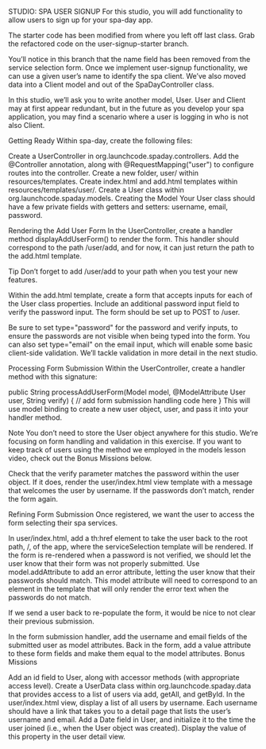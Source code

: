 
STUDIO: SPA USER SIGNUP
For this studio, you will add functionality to allow users to sign up for your spa-day app.

The starter code has been modified from where you left off last class. Grab the refactored code on the user-signup-starter branch.

You’ll notice in this branch that the name field has been removed from the service selection form. Once we implement user-signup functionality, we can use a given user’s name to identify the spa client. We’ve also moved data into a Client model and out of the SpaDayController class.

In this studio, we’ll ask you to write another model, User. User and Client may at first appear redundant, but in the future as you develop your spa application, you may find a scenario where a user is logging in who is not also Client.

Getting Ready
Within spa-day, create the following files:

Create a UserController in org.launchcode.spaday.controllers. Add the @Controller annotation, along with @RequestMapping("user") to configure routes into the controller.
Create a new folder, user/ within resources/templates.
Create index.html and add.html templates within resources/templates/user/.
Create a User class within org.launchcode.spaday.models.
Creating the Model
Your User class should have a few private fields with getters and setters: username, email, password.

Rendering the Add User Form
In the UserController, create a handler method displayAddUserForm() to render the form. This handler should correspond to the path /user/add, and for now, it can just return the path to the add.html template.

 Tip
Don’t forget to add /user/add to your path when you test your new features.

Within the add.html template, create a form that accepts inputs for each of the User class properties. Include an additional password input field to verify the password input. The form should be set up to POST to /user.

Be sure to set type="password" for the password and verify inputs, to ensure the passwords are not visible when being typed into the form. You can also set type="email" on the email input, which will enable some basic client-side validation. We’ll tackle validation in more detail in the next studio.

Processing Form Submission
Within the UserController, create a handler method with this signature:

public String processAddUserForm(Model model, @ModelAttribute User user, String verify) {
// add form submission handling code here
}
This will use model binding to create a new user object, user, and pass it into your handler method.

 Note
You don’t need to store the User object anywhere for this studio. We’re focusing on form handling and validation in this exercise. If you want to keep track of users using the method we employed in the models lesson video, check out the Bonus Missions below.

Check that the verify parameter matches the password within the user object. If it does, render the user/index.html view template with a message that welcomes the user by username. If the passwords don’t match, render the form again.

Refining Form Submission
Once registered, we want the user to access the form selecting their spa services.

In user/index.html, add a th:href element to take the user back to the root path, /, of the app, where the serviceSelection template will be rendered.
If the form is re-rendered when a password is not verified, we should let the user know that their form was not properly submitted. Use model.addAttribute to add an error attribute, letting the user know that their passwords should match. This model attribute will need to correspond to an element in the template that will only render the error text when the passwords do not match.

If we send a user back to re-populate the form, it would be nice to not clear their previous submission.

In the form submission handler, add the username and email fields of the submitted user as model attributes.
Back in the form, add a value attribute to these form fields and make them equal to the model attributes.
Bonus Missions

Add an id field to User, along with accessor methods (with appropriate access level). Create a UserData class within org.launchcode.spaday.data that provides access to a list of users via add, getAll, and getById.
In the user/index.html view, display a list of all users by username. Each username should have a link that takes you to a detail page that lists the user’s username and email.
Add a Date field in User, and initialize it to the time the user joined (i.e., when the User object was created). Display the value of this property in the user detail view.
